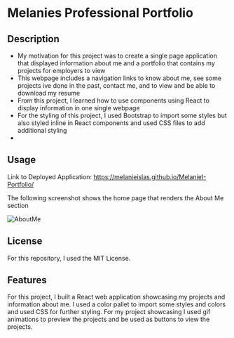 # Melanies Professional Portfolio

## Description

- My motivation for this project was to create a single page application that displayed information about me and a portfolio that contains my projects for employers to view
- This webpage includes a navigation links to know about me, see some projects ive done in the past, contact me, and to view and be able to download my resume
- From this project, I learned how to use components using React to display information in one single webpage
- For the styling of this project, I used Bootstrap to import some styles but also styled inline in React components and used CSS files to add additional styling 
- 
## Usage

Link to Deployed Application: https://melanieislas.github.io/MelanieI-Portfolio/

The following screenshot shows the home page that renders the About Me section

![AboutMe](https://github.com/Melanieislas/MelanieI-Portfolio/assets/120453099/271d66cd-09e9-4fe7-8a3d-64724f64c2b9)

## License

For this repository, I used the MIT License.

## Features

For this project, I built a React web application showcasing my projects and information about me. I used a color pallet to import some styles and colors and used CSS for further styling. For my project showcasing I used gif animations to preview the projects and be used as buttons to view the projects.
